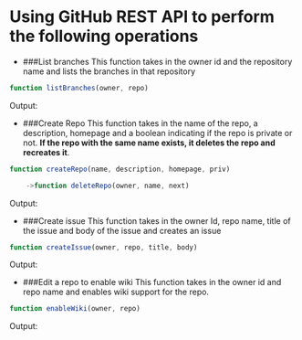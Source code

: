 # Using GitHub REST API to perform the following operations

* ###List branches
This function takes in the owner id and the repository name and lists the branches in
that repository
```javascript
function listBranches(owner, repo)
```
Output:
[](./output/listbranches.PNG)

* ###Create Repo
This function takes in the name of the repo, a description, homepage and a boolean
indicating if the repo is private or not. **If the repo with the same name exists, it 
deletes the repo and recreates it**.
```javascript
function createRepo(name, description, homepage, priv)

    ->function deleteRepo(owner, name, next)
```
Output:
[](./output/createrepo.PNG)
[](./output/createrepo2.PNG)

* ###Create issue
This function takes in the owner Id, repo name, title of the issue and body of the issue
and creates an issue
```javascript
function createIssue(owner, repo, title, body)
```
Output:
[](./output/createissue.PNG)
[](./output/createissue2.PNG)

* ###Edit a repo to enable wiki
This function takes in the owner id and repo name and enables wiki support
for the repo.
```javascript
function enableWiki(owner, repo)
```
Output:
[](./output/enablewiki.PNG)
[](./output/enablewiki2.PNG)
